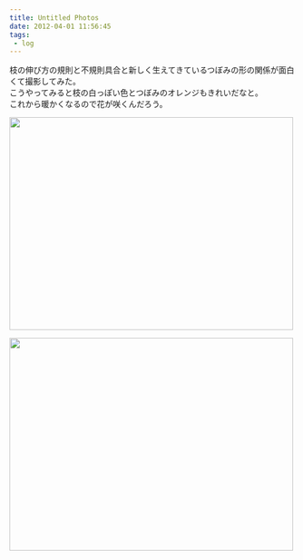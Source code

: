 ```yaml
---
title: Untitled Photos
date: 2012-04-01 11:56:45
tags: 
 - log
---
```


枝の伸び方の規則と不規則具合と新しく生えてきているつぼみの形の関係が面白くて撮影してみた。<br>
こうやってみると枝の白っぽい色とつぼみのオレンジもきれいだなと。<br>
これから暖かくなるので花が咲くんだろう。

<a href="http://www.flickr.com/photos/shigeki_takeguchi/6835302546/" title="Untitled by shigeki.takeguchi, on Flickr"><img src="http://farm8.staticflickr.com/7066/6835302546_bc99e6a03d.jpg" width="500" height="375" alt=""></a>

<a href="http://www.flickr.com/photos/shigeki_takeguchi/6981431233/" title="Untitled by shigeki.takeguchi, on Flickr"><img src="http://farm8.staticflickr.com/7198/6981431233_220b8bd0c4.jpg" width="500" height="375" alt=""></a>
